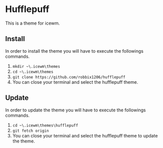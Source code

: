 Hufflepuff
===============
This is a theme for icewm.

Install
----------------
In order to install the theme you will have to execute the followings commands.
1. `mkdir ~\.icewm\themes`
2. `cd ~\.icewm\themes`
3. `git clone https://github.com/robbix1206/hufflepuff`
4. You can close your terminal and select the hufflepuff theme.

Update
---------------
In order to update the theme you will have to execute the followings commands.
1. `cd ~\.icewm\themes\hufflepuff`
2. `git fetch origin`
3. You can close your terminal and select the hufflepuff theme to update the theme.

